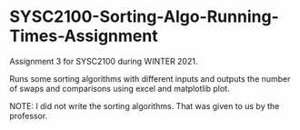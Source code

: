 # SYSC2100-Sorting-Algo-Running-Times-Assignment
Assignment 3 for SYSC2100 during WINTER 2021. 

Runs some sorting algorithms with different inputs and outputs the number of swaps and comparisons using excel and matplotlib plot.

NOTE: I did not write the sorting algorithms. That was given to us by the professor.
